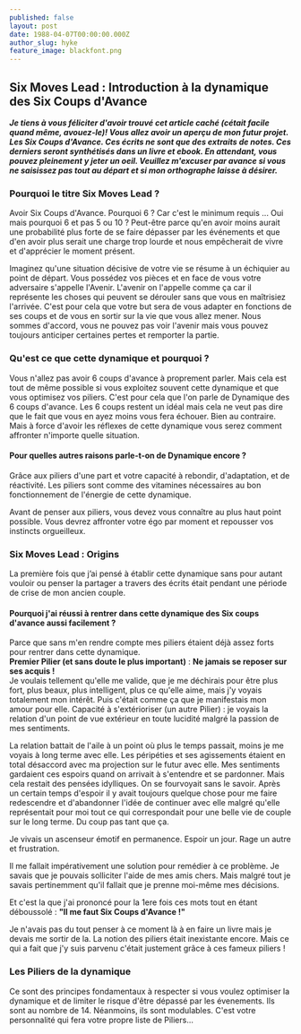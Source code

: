 ```yaml
---
published: false
layout: post
date: 1988-04-07T00:00:00.000Z
author_slug: hyke
feature_image: blackfont.png
---
```

## Six Moves Lead : Introduction à la dynamique des Six Coups d'Avance

***Je tiens à vous féliciter d'avoir trouvé cet article caché (cétait facile quand même, avouez-le)! Vous allez avoir un aperçu de mon futur projet. Les Six Coups d'Avance. Ces écrits ne sont que des extraits de notes. Ces derniers seront synthétisés dans un livre et ebook. En attendant, vous pouvez pleinement y jeter un oeil. Veuillez m'excuser par avance si vous ne saisissez pas tout au départ et si mon orthographe laisse à désirer.***

### Pourquoi le titre Six Moves Lead ?

Avoir Six Coups d'Avance.
Pourquoi 6 ? Car c'est le minimum requis ... Oui mais pourquoi 6 et pas 5 ou 10 ?
Peut-être parce qu'en avoir moins aurait une probabilité plus forte de se faire dépasser par les événements et que d'en avoir plus serait une charge trop lourde et nous empêcherait de vivre et d'apprécier le moment présent.  

Imaginez qu'une situation décisive de votre vie se résume à un échiquier au point de départ. Vous possédez vos pièces et en face de vous votre adversaire s'appelle l'Avenir. L'avenir on l'appelle comme ça car il représente les choses qui peuvent se dérouler sans que vous en maîtrisiez l'arrivée. C'est pour cela que votre but sera de vous adapter en fonctions de ses coups et de vous en sortir sur la vie que vous allez mener. Nous sommes d'accord, vous ne pouvez pas voir l'avenir mais vous pouvez toujours anticiper certaines pertes et remporter la partie. 

### Qu'est ce que cette dynamique et pourquoi ?

Vous n'allez pas avoir 6 coups d'avance à proprement parler. Mais cela est tout de même possible si vous exploitez souvent cette dynamique et que vous optimisez vos piliers.
C'est pour cela que l'on parle de Dynamique des 6 coups d'avance. Les 6 coups restent un idéal mais cela ne veut pas dire que le fait que vous en ayez moins vous fera échouer. Bien au contraire. Mais à force d'avoir les réflexes de cette dynamique vous serez comment affronter n'importe quelle situation.

#### Pour quelles autres raisons parle-t-on de Dynamique encore ?
Grâce aux piliers d'une part et votre capacité à rebondir, d'adaptation, et de réactivité. 
Les piliers sont comme des vitamines nécessaires au bon fonctionnement de l'énergie de cette dynamique.

Avant de penser aux piliers, vous devez vous connaître au plus haut point possible. Vous devrez affronter votre égo par moment et repousser vos instincts orgueilleux.


### Six Moves Lead : Origins

La première fois que j’ai pensé à établir cette dynamique sans pour autant vouloir ou penser la partager a travers des écrits était pendant une période de crise de mon ancien couple.

#### Pourquoi j'ai réussi à rentrer dans cette dynamique des Six coups d'avance aussi facilement ?

Parce que sans m'en rendre compte mes piliers étaient déjà assez forts pour rentrer dans cette dynamique.  
**Premier Pilier (et sans doute le plus important)** : **Ne jamais se reposer sur ses acquis !**   
Je voulais tellement qu'elle me valide, que je me déchirais pour être plus fort, plus beaux, plus intelligent, plus ce qu'elle aime, mais j'y voyais totalement mon intérêt. Puis c'était comme ça que je manifestais mon amour pour elle.
Capacité à s'extérioriser (un autre Pilier) : je voyais la relation d'un point de vue extérieur en toute lucidité malgré la passion de mes sentiments.

La relation battait de l'aile à un point où plus le temps passait, moins je me voyais à long terme avec elle. Les péripéties et ses agissements étaient en total désaccord avec ma projection sur le futur avec elle. Mes sentiments gardaient ces espoirs quand on arrivait à s'entendre et se pardonner. Mais cela restait des pensées idylliques. On se fourvoyait sans le savoir. Après un certain temps d'espoir il y avait toujours quelque chose pour me faire redescendre et d'abandonner l'idée de continuer avec elle malgré qu'elle représentait pour moi tout ce qui correspondait pour une belle vie de couple sur le long terme. Du coup pas tant que ça.

Je vivais un ascenseur émotif en permanence. Espoir un jour. Rage un autre et frustration. 

Il me fallait impérativement une solution pour remédier à ce problème. Je savais que je pouvais solliciter l'aide de mes amis chers. Mais malgré tout je savais pertinemment qu'il fallait que je prenne moi-même mes décisions.

Et c'est la que j'ai prononcé pour la 1ere fois ces mots tout en étant déboussolé : **"Il me faut Six Coups d'Avance !"**

Je n'avais pas du tout penser à ce moment là à en faire un livre mais je devais me sortir de la. La notion des piliers était inexistante encore. Mais ce qui a fait que j'y suis parvenu c'était justement grâce à ces fameux piliers !

### Les Piliers de la dynamique

Ce sont des principes fondamentaux à respecter si vous voulez optimiser la dynamique et de limiter le risque d'être dépassé par les évenements. Ils sont au nombre de 14. Néanmoins, ils sont modulables. C'est votre personnalité qui fera votre propre liste de Piliers...
